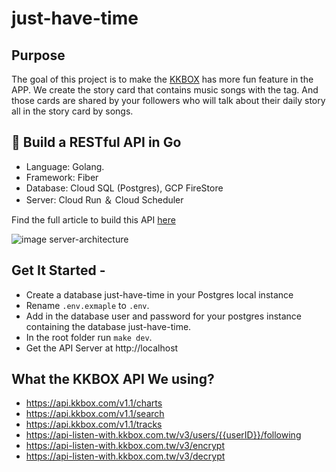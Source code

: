 # just-have-time

## Purpose
The goal of this project is to make the [KKBOX](https://www.kkbox.com/) has more fun feature in the APP.
We create the story card that contains music songs with the tag.
And those cards are shared by your followers who will talk about their daily story all in the story card by songs.

## :memo: Build a RESTful API in Go
- Language: Golang.
- Framework: Fiber
- Database: Cloud SQL (Postgres), GCP FireStore
- Server: Cloud Run ＆ Cloud Scheduler

Find the full article to build this API [here](https://documenter.getpostman.com/view/15733862/2s8Z6u6bDA)

![image server-architecture](https://just-have-time-tcj2k7lwbq-de.a.run.app/img/server-architecture.png)
## Get It Started -

- Create a database just-have-time in your Postgres local instance
- Rename `.env.exmaple` to `.env`.
- Add in the database user and password for your postgres instance containing the database just-have-time.
- In the root folder run `make dev`.
- Get the API Server at http://localhost

## What the KKBOX API We using?
- https://api.kkbox.com/v1.1/charts
- https://api.kkbox.com/v1.1/search
- https://api.kkbox.com/v1.1/tracks
- https://api-listen-with.kkbox.com.tw/v3/users/{{userID}}/following
- https://api-listen-with.kkbox.com.tw/v3/encrypt
- https://api-listen-with.kkbox.com.tw/v3/decrypt